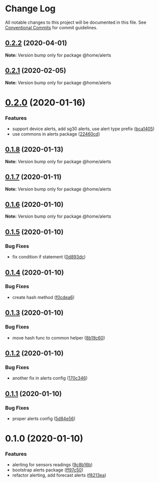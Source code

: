# Change Log

All notable changes to this project will be documented in this file.
See [Conventional Commits](https://conventionalcommits.org) for commit guidelines.

## [0.2.2](https://github.com/mariusz-kabala/homeAutomation/compare/@home/alerts@0.2.1...@home/alerts@0.2.2) (2020-04-01)

**Note:** Version bump only for package @home/alerts





## [0.2.1](https://github.com/mariusz-kabala/homeAutomation/compare/@home/alerts@0.2.0...@home/alerts@0.2.1) (2020-02-05)

**Note:** Version bump only for package @home/alerts





# [0.2.0](https://github.com/mariusz-kabala/homeAutomation/compare/@home/alerts@0.1.8...@home/alerts@0.2.0) (2020-01-16)


### Features

* support device alerts, add sg30 alerts, use alert type prefix ([bca1405](https://github.com/mariusz-kabala/homeAutomation/commit/bca1405e77dab00d097f6a2abc9e8daffa63588a))
* use commons in alerts package ([22460cd](https://github.com/mariusz-kabala/homeAutomation/commit/22460cd61a8031047afe4f5f5bedd5db717369f1))





## [0.1.8](https://github.com/mariusz-kabala/homeAutomation/compare/@home/alerts@0.1.7...@home/alerts@0.1.8) (2020-01-13)

**Note:** Version bump only for package @home/alerts





## [0.1.7](https://github.com/mariusz-kabala/homeAutomation/compare/@home/alerts@0.1.6...@home/alerts@0.1.7) (2020-01-11)

**Note:** Version bump only for package @home/alerts





## [0.1.6](https://github.com/mariusz-kabala/homeAutomation/compare/@home/alerts@0.1.5...@home/alerts@0.1.6) (2020-01-10)

**Note:** Version bump only for package @home/alerts





## [0.1.5](https://github.com/mariusz-kabala/homeAutomation/compare/@home/alerts@0.1.4...@home/alerts@0.1.5) (2020-01-10)


### Bug Fixes

* fix condition if statement ([0d893dc](https://github.com/mariusz-kabala/homeAutomation/commit/0d893dc3af10c2c83c2f35ee0c0c0b1ff4d7eaec))





## [0.1.4](https://github.com/mariusz-kabala/homeAutomation/compare/@home/alerts@0.1.3...@home/alerts@0.1.4) (2020-01-10)


### Bug Fixes

* create hash method ([f0cdea6](https://github.com/mariusz-kabala/homeAutomation/commit/f0cdea6aebe4e0366a7940a8036b060fa16d6144))





## [0.1.3](https://github.com/mariusz-kabala/homeAutomation/compare/@home/alerts@0.1.2...@home/alerts@0.1.3) (2020-01-10)


### Bug Fixes

* move hash func to common helper ([8b19c60](https://github.com/mariusz-kabala/homeAutomation/commit/8b19c60adaad4f793033e407710b0568fb2d2d4b))





## [0.1.2](https://github.com/mariusz-kabala/homeAutomation/compare/@home/alerts@0.1.1...@home/alerts@0.1.2) (2020-01-10)


### Bug Fixes

* another fix in alerts config ([170c346](https://github.com/mariusz-kabala/homeAutomation/commit/170c346b9fca0f311bc4ee429a87f941bc394ce1))





## [0.1.1](https://github.com/mariusz-kabala/homeAutomation/compare/@home/alerts@0.1.0...@home/alerts@0.1.1) (2020-01-10)


### Bug Fixes

* proper alerts config ([5d84e56](https://github.com/mariusz-kabala/homeAutomation/commit/5d84e5605f6dad033a9a478bc1c8b41076f7ebd0))





# 0.1.0 (2020-01-10)


### Features

* alerting for sensors readings ([9c8b16b](https://github.com/mariusz-kabala/homeAutomation/commit/9c8b16bfac0dcfa00f427388566f5cfbd647f402))
* bootstrap alerts package ([ff97c50](https://github.com/mariusz-kabala/homeAutomation/commit/ff97c506960c4f2fa1e2b4237370cd40a1257e25))
* refactor alerting, add forecast alerts ([f8213ea](https://github.com/mariusz-kabala/homeAutomation/commit/f8213ea19c0d1d45368c78dec0bb21f9b3313f14))
